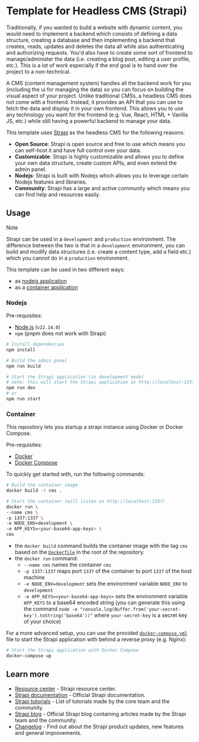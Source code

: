 # Template for Headless CMS (Strapi)

Traditionally, if you wanted to build a website with dynamic content, you would need to implement a backend which consists of defining a data structure, creating a database and then implementing a backend that creates, reads, updates and deletes the data all while also authenticating and authorizing requests. You'd also have to create some sort of frontend to manage/administer the data (i.e. creating a blog post, editing a user profile, etc.). This is a lot of work especially if the end goal is to hand over the project to a non-technical.

A CMS (content management system) handles all the backend work for you (including the ui for managing the data) so you can focus on building the visual aspect of your project. Unlike traditional CMSs, a headless CMS does not come with a frontend. Instead, it provides an API that you can use to fetch the data and display it in your own frontend. This allows you to use any technology you want for the frontend (e.g. Vue, React, HTML + Vanilla JS, etc.) while still having a powerful backend to manage your data.

This template uses [Strapi](https://github.com/strapi/strapi) as the headless CMS for the following reasons:

- **Open Source**: Strapi is open source and free to use which means you can self-host it and have full control over your data.
- **Customizable**: Strapi is highly customizable and allows you to define your own data structure, create custom APIs, and even extend the admin panel.
- **Nodejs**: Strapi is built with Nodejs which allows you to leverage certain Nodejs features and libraries.
- **Community**: Strapi has a large and active community which means you can find help and resources easily.

## Usage

> [!NOTE]
> Strapi can be used in a `development` and `production` environment. The difference between the two is that in a `development` environment, you can build and modify data structures (i.e. create a content type, add a field etc.) which you cannot do in a `production` environment.

This template can be used in two different ways:

- as [nodejs application](#nodejs)
- as a [container application](#container)

### Nodejs

Pre-requisites:

- [Node.js](https://nodejs.org/en/download/) (`v22.14.0`)
- `npm` (pnpm does not work with Strapi)

```bash
# Install dependencies
npm install

# Build the admin panel
npm run build

# Start the Strapi application (in development mode)
# note: this will start the Strapi application at http://localhost:1337
npm run dev
# or
npm run start
```

### Container

This repository lets you startup a strapi instance using Docker or Docker Compose.

Pre-requisites:

- [Docker](https://www.docker.com/get-started)
- [Docker Compose](https://docs.docker.com/compose/install/)

To quickly get started with, run the following commands:

```bash
# Build the container image
docker build -t cms .

# Start the container (will listen on http://localhost:1337)
docker run \
--name cms \
-p 1337:1337 \
-e NODE_ENV=development \
-e APP_KEYS=<your-base64-app-keys> \
cms
```

- the `docker build` command builds the container image with the tag `cms` based on the [`Dockerfile`](./Dockerfile) in the root of the repository.
- the `docker run` command:
  - `--name cms` names the container `cms`
  - `-p 1337:1337` maps port `1337` of the container to port `1337` of the host machine
  - `-e NODE_ENV=development` sets the environment variable `NODE_ENV` to `development`
  - `-e APP_KEYS=<your-base64-app-keys>` sets the environment variable `APP_KEYS` to a base64 encoded string (you can generate this using the command `node -e "console.log(Buffer.from('your-secret-key').toString('base64'))"` where `your-secret-key` is a secret key of your choice)

For a more advanced setup, you can use the provided [`docker-compose.yml`](./docker-compose.yml) file to start the Strapi application with behind a reverse proxy (e.g. Nginx):

```bash
# Start the Strapi application with Docker Compose
docker-compose up
```

## Learn more

- [Resource center](https://strapi.io/resource-center) - Strapi resource center.
- [Strapi documentation](https://docs.strapi.io) - Official Strapi documentation.
- [Strapi tutorials](https://strapi.io/tutorials) - List of tutorials made by the core team and the community.
- [Strapi blog](https://strapi.io/blog) - Official Strapi blog containing articles made by the Strapi team and the community.
- [Changelog](https://strapi.io/changelog) - Find out about the Strapi product updates, new features and general improvements.

